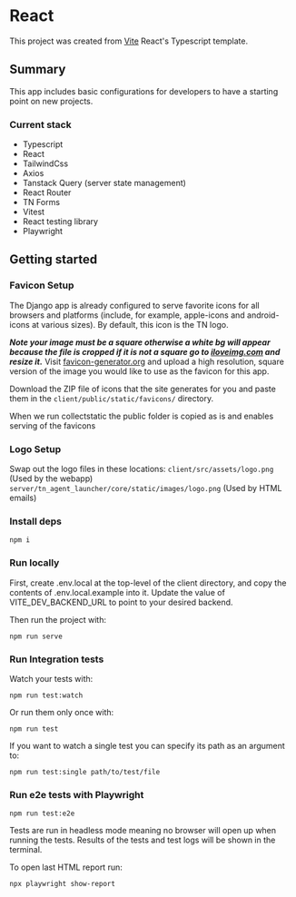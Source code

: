 # React

This project was created from [Vite](https://vitejs.dev) React's Typescript template.

## Summary

This app includes basic configurations for developers to have a starting point on new projects.

### Current stack

- Typescript
- React
- TailwindCss
- Axios
- Tanstack Query (server state management)
- React Router
- TN Forms
- Vitest
- React testing library
- Playwright

## Getting started

### Favicon Setup

The Django app is already configured to serve favorite icons for all browsers and platforms (include, for example, apple-icons and android-icons at various sizes). By default, this icon is the TN logo.

**_Note your image must be a square otherwise a white bg will appear because the file is cropped if it is not a square go to [iloveimg.com](https://www.iloveimg.com/resize-image) and resize it._**
Visit [favicon-generator.org](https://www.favicon-generator.org/) and upload a high resolution, square version of the image you would like to use as the favicon for this app.

Download the ZIP file of icons that the site generates for you and paste them in the `client/public/static/favicons/` directory.

When we run collectstatic the public folder is copied as is and enables serving of the favicons

### Logo Setup

Swap out the logo files in these locations:
`client/src/assets/logo.png` (Used by the webapp)
`server/tn_agent_launcher/core/static/images/logo.png` (Used by HTML emails)

### Install deps

```
npm i
```

### Run locally

First, create .env.local at the top-level of the client directory, and copy the contents of .env.local.example into it. Update the value of VITE_DEV_BACKEND_URL to point to your desired backend.

Then run the project with:

```
npm run serve
```

### Run Integration tests

Watch your tests with:

```
npm run test:watch
```

Or run them only once with:

```
npm run test
```

If you want to watch a single test you can specify its path as an argument to:

```
npm run test:single path/to/test/file
```

### Run e2e tests with Playwright

```
npm run test:e2e
```

Tests are run in headless mode meaning no browser will open up when running the tests. Results of the tests and test logs will be shown in the terminal.

To open last HTML report run:

```
npx playwright show-report
```
